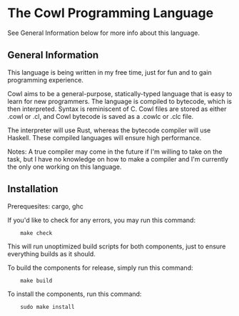 # The Cowl Programming Language
See General Information below for more info about this language.

## General Information
This language is being written in my free time, just for fun and to gain programming experience.

Cowl aims to be a general-purpose, statically-typed language that is easy to learn for new programmers. The language is compiled to bytecode, which is then interpreted. Syntax is reminiscent of C. Cowl files are stored as either .cowl or .cl, and Cowl bytecode is saved as a .cowlc or .clc file.

The interpreter will use Rust, whereas the bytecode compiler will use Haskell. These compiled languages will ensure high performance.

Notes:
A true compiler may come in the future if I'm willing to take on the task, but I have no knowledge on how to make a compiler and I'm currently the only one working on this language.

## Installation
Prerequesites: cargo, ghc 

If you'd like to check for any errors, you may run this command:
```
    make check
```
This will run unoptimized build scripts for both components, just to ensure everything builds as it should.

To build the components for release, simply run this command:
```
    make build
```
To install the components, run this command:
```
    sudo make install
```